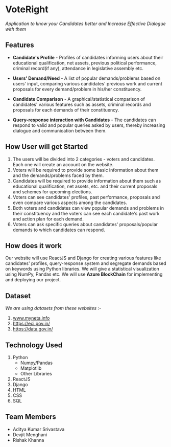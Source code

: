 # VoteRight

*Application to know your Candidates better and Increase Effective Dialogue with them*

## Features

* **Candidate's Profile** - Profiles of candidates informing users about their educational qualification, net assets, previous political performance, criminal record(if any), attendance in legislative assembly etc.

* **Users' Demand/Need** - A list of popular demands/problems based on users' input, comparing various candidates' previous work and current proposals for every demand/problem in his/her constituency.

* **Candidate Comparison** - A graphical/statistical comparison of candidates' various features such as assets, criminal records and proposals for each demands of their constituency.

* **Query-response interaction with Candidates** - The candidates can respond to valid and popular queries asked by users, thereby increasing dialogue and communication between them.

## How User will get Started

1. The users will be divided into 2 categories - voters and candidates. Each one will create an account on the website.
2. Voters will be required to provide some basic information about them and the demands/problems faced by them.
3. Candidates will be required to provide information about them such as educational qualification, net assets, etc. and their current proposals and schemes for upcoming elections.
4. Voters can see candidates' profiles, past performance, proposals and even compare various aspects among the candidates.
5. Both voters and candidates can view popular demands and problems in their constituency and the voters can see each candidate's past work and action plan for each demand.
6. Voters can ask specific queries about candidates' proposals/popular demands to which candidates can respond.

## How does it work

Our website will use ReactJS and Django for creating various features like candidates' profiles, query-response system and segregate demands based on keywords using Python libraries. We will give a statistical visualization using NumPy, Pandas etc. We will use **Azure BlockChain** for implementing and deploying our project.

## Dataset

*We are using datasets from these websites :-*
 1. www.myneta.info
 2. https://eci.gov.in/
 3. https://data.gov.in/

## Technology Used
 1. Python
    * Numpy/Pandas
    * Matplotlib
    * Other Libraries
 2. ReactJS
 3. Django
 4. HTML
 5. CSS
 6. SQL
 
## Team Members

* Aditya Kumar Srivastava
* Devjit Menghani
* Rishak Khanna
